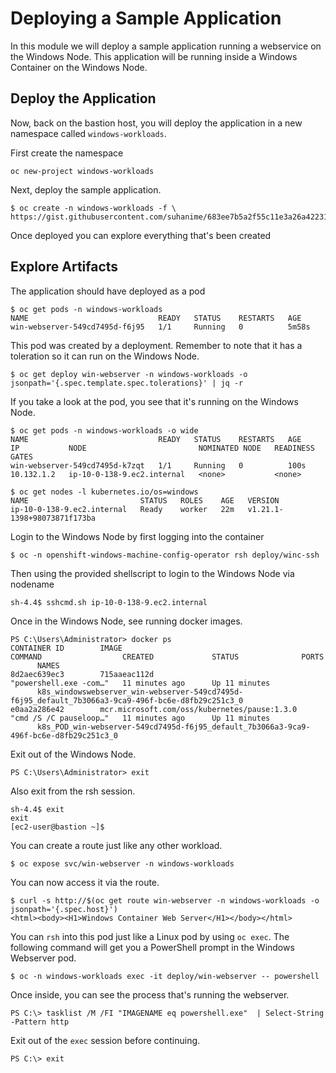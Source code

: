# Deploying a Sample Application

In this module we will deploy a sample application running a webservice on the Windows Node. This application will be running inside a Windows Container on the Windows Node.

## Deploy the Application

Now, back on the bastion host, you will deploy the application in a new namespace called `windows-workloads`.

First create the namespace

```shell
oc new-project windows-workloads
```

Next, deploy the sample application.

```shell
$ oc create -n windows-workloads -f \
https://gist.githubusercontent.com/suhanime/683ee7b5a2f55c11e3a26a4223170582/raw/d893db98944bf615fccfe73e6e4fb19549a362a5/WinWebServer.yaml
```

Once deployed you can explore everything that's been created

## Explore Artifacts

The application should have deployed as a pod

```shell
$ oc get pods -n windows-workloads
NAME                             READY   STATUS    RESTARTS   AGE
win-webserver-549cd7495d-f6j95   1/1     Running   0          5m58s
```

This pod was created by a deployment. Remember to note that it has a toleration so it can run on the Windows Node.

```shell
$ oc get deploy win-webserver -n windows-workloads -o jsonpath='{.spec.template.spec.tolerations}' | jq -r
```

If you take a look at the pod, you see that it's running on the Windows Node.

```shell
$ oc get pods -n windows-workloads -o wide
NAME                             READY   STATUS    RESTARTS   AGE    IP           NODE                         NOMINATED NODE   READINESS GATES
win-webserver-549cd7495d-k7zqt   1/1     Running   0          100s   10.132.1.2   ip-10-0-138-9.ec2.internal   <none>           <none>

$ oc get nodes -l kubernetes.io/os=windows
NAME                         STATUS   ROLES    AGE   VERSION
ip-10-0-138-9.ec2.internal   Ready    worker   22m   v1.21.1-1398+98073871f173ba
```

Login to the Windows Node by first logging into the container


```shell
$ oc -n openshift-windows-machine-config-operator rsh deploy/winc-ssh
```

Then using the provided shellscript to login to the Windows Node via nodename

```shell
sh-4.4$ sshcmd.sh ip-10-0-138-9.ec2.internal
```

Once in the Windows Node, see running docker images.

```shell
PS C:\Users\Administrator> docker ps
CONTAINER ID        IMAGE                                          COMMAND                  CREATED             STATUS              PORTS
      NAMES
8d2aec639ec3        715aaeac112d                                   "powershell.exe -com…"   11 minutes ago      Up 11 minutes
      k8s_windowswebserver_win-webserver-549cd7495d-f6j95_default_7b3066a3-9ca9-496f-bc6e-d8fb29c251c3_0
e0aa2a286e42        mcr.microsoft.com/oss/kubernetes/pause:1.3.0   "cmd /S /C pauseloop…"   11 minutes ago      Up 11 minutes
      k8s_POD_win-webserver-549cd7495d-f6j95_default_7b3066a3-9ca9-496f-bc6e-d8fb29c251c3_0
```

Exit out of the Windows Node.

```shell
PS C:\Users\Administrator> exit
```

Also exit from the rsh session.

```shell
sh-4.4$ exit
exit
[ec2-user@bastion ~]$
```
You can create a route just like any other workload.

```shell
$ oc expose svc/win-webserver -n windows-workloads
```

You can now access it via the route.

```shell
$ curl -s http://$(oc get route win-webserver -n windows-workloads -o jsonpath='{.spec.host}')
<html><body><H1>Windows Container Web Server</H1></body></html>
```

You can `rsh` into this pod just like a Linux pod by using `oc exec`. The following command will get you a PowerShell prompt in the Windows Webserver pod.

```shell
$ oc -n windows-workloads exec -it deploy/win-webserver -- powershell
```

Once inside, you can see the process that's running the webserver.

```shell
PS C:\> tasklist /M /FI "IMAGENAME eq powershell.exe"  | Select-String -Pattern http
```

Exit out of the `exec` session before continuing.

```shell
PS C:\> exit
```


